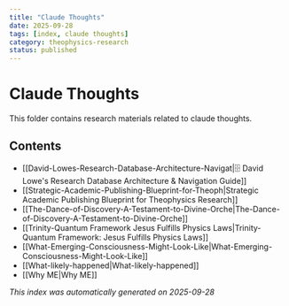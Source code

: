 ```yaml
---
title: "Claude Thoughts"
date: 2025-09-28
tags: [index, claude thoughts]
category: theophysics-research
status: published
---
```


# Claude Thoughts

This folder contains research materials related to claude thoughts.

## Contents

- [[David-Lowes-Research-Database-Architecture-Navigat|🗄️ David Lowe's Research Database Architecture & Navigation Guide]]
- [[Strategic-Academic-Publishing-Blueprint-for-Theoph|Strategic Academic Publishing Blueprint for Theophysics Research]]
- [[The-Dance-of-Discovery-A-Testament-to-Divine-Orche|The-Dance-of-Discovery-A-Testament-to-Divine-Orche]]
- [[Trinity-Quantum Framework Jesus Fulfills Physics Laws|Trinity-Quantum Framework: Jesus Fulfills Physics Laws]]
- [[What-Emerging-Consciousness-Might-Look-Like|What-Emerging-Consciousness-Might-Look-Like]]
- [[What-likely-happened|What-likely-happened]]
- [[Why ME|Why ME]]

*This index was automatically generated on 2025-09-28*